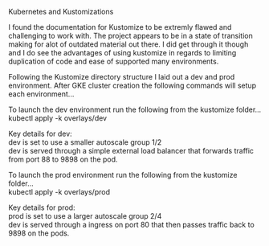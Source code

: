 Kubernetes and Kustomizations

I found the documentation for Kustomize to be extremly flawed and challenging to work with.  The project appears to be in a state of transition making for alot of outdated material out there.  I did get through it though and I do see the advantages of using kustomize in regards to limiting duplication of code and ease of supported many environments.

Following the Kustomize directory structure I laid out a dev and prod environment.  After GKE cluster creation the following commands will setup each environment...

To launch the dev environment run the following from the kustomize folder...<br>
kubectl apply -k overlays/dev

Key details for dev: <br>
dev is set to use a smaller autoscale group 1/2<br>
dev is served through a simple external load balancer that forwards traffic from port 88 to 9898 on the pod.

To launch the prod environment run the following from the kustomize folder...<br>
kubectl apply -k overlays/prod

Key details for prod: <br>
prod is set to use a larger autoscale group 2/4<br>
dev is served through a ingress on port 80 that then passes traffic back to 9898 on the pods.
